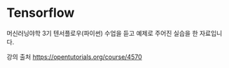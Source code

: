 # Tensorflow




머신러닝야학 3기 텐서플로우(파이썬) 수업을 듣고 예제로 주어진 실습을 한 자료입니다.


강의 출처 https://opentutorials.org/course/4570
